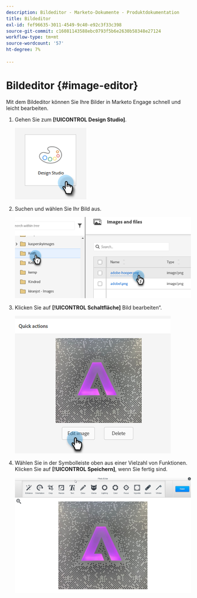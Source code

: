 ```yaml
---
description: Bildeditor - Marketo-Dokumente - Produktdokumentation
title: Bildeditor
exl-id: fef96635-3011-4549-9c40-e92c3f33c398
source-git-commit: c16081143588ebc0793f5b6e2630b58348e27124
workflow-type: tm+mt
source-wordcount: '57'
ht-degree: 7%

---
```


# Bildeditor {#image-editor}

Mit dem Bildeditor können Sie Ihre Bilder in Marketo Engage schnell und leicht bearbeiten.

1. Gehen Sie zum **[!UICONTROL Design Studio]**.

   ![](assets/image-editor-1.png)

1. Suchen und wählen Sie Ihr Bild aus.

   ![](assets/image-editor-2.png)

1. Klicken Sie auf **[!UICONTROL Schaltfläche]** Bild bearbeiten“.

   ![](assets/image-editor-3.png)

1. Wählen Sie in der Symbolleiste oben aus einer Vielzahl von Funktionen. Klicken Sie auf **[!UICONTROL Speichern]**, wenn Sie fertig sind.

   ![](assets/image-editor-4.png)
